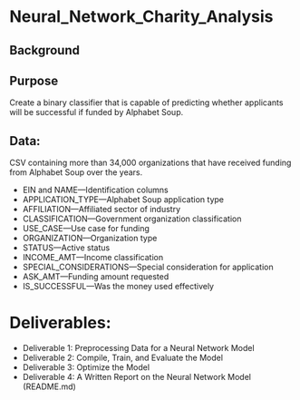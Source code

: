 # Neural_Network_Charity_Analysis

## Background
## Purpose
Create a binary classifier that is capable of predicting whether applicants will be successful if funded by Alphabet Soup.

## Data:

CSV containing more than 34,000 organizations that have received funding from Alphabet Soup over the years. 

* EIN and NAME—Identification columns
* APPLICATION_TYPE—Alphabet Soup application type
* AFFILIATION—Affiliated sector of industry
* CLASSIFICATION—Government organization classification
* USE_CASE—Use case for funding
* ORGANIZATION—Organization type
* STATUS—Active status
* INCOME_AMT—Income classification
* SPECIAL_CONSIDERATIONS—Special consideration for application
* ASK_AMT—Funding amount requested
* IS_SUCCESSFUL—Was the money used effectively


# Deliverables:
* Deliverable 1: Preprocessing Data for a Neural Network Model
* Deliverable 2: Compile, Train, and Evaluate the Model
* Deliverable 3: Optimize the Model
* Deliverable 4: A Written Report on the Neural Network Model (README.md)